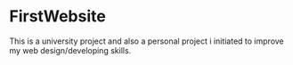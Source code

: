 # FirstWebsite

This is a university project and also a personal project i initiated to improve my web design/developing skills.
